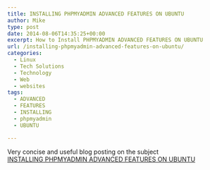 ```yaml
---
title: INSTALLING PHPMYADMIN ADVANCED FEATURES ON UBUNTU
author: Mike
type: post
date: 2014-08-06T14:35:25+00:00
excerpt: How to Install PHPMYADMIN ADVANCED FEATURES ON UBUNTU
url: /installing-phpmyadmin-advanced-features-on-ubuntu/
categories:
  - Linux
  - Tech Solutions
  - Technology
  - Web
  - websites
tags:
  - ADVANCED
  - FEATURES
  - INSTALLING
  - phpmyadmin
  - UBUNTU

---
```

Very concise and useful blog posting on the subject  
<a title="INSTALLING PHPMYADMIN ADVANCED FEATURES ON UBUNTU" href="http://www.pyrosoft.co.uk/blog/2008/04/30/installing-phpmyadmin-advanced-features-on-ubuntu/" target="_blank" rel="noopener">INSTALLING PHPMYADMIN ADVANCED FEATURES ON UBUNTU</a>